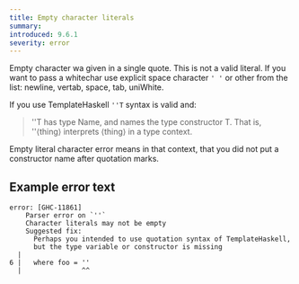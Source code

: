 ```yaml
---
title: Empty character literals
summary: 
introduced: 9.6.1
severity: error
---
```


Empty character wa given in a single quote. This is not a valid literal. If you want to pass a whitechar use explicit space character `' '` or other from the list: newline, vertab, space, tab, uniWhite.

If you use TemplateHaskell `''T` syntax is valid and:
> ''T has type Name, and names the type constructor T. That is, ''⟨thing⟩ interprets ⟨thing⟩ in a type context.

Empty literal character error means in that context, that you did not put a constructor name after quotation marks.

## Example error text

```
error: [GHC-11861]
    Parser error on `''`
    Character literals may not be empty
    Suggested fix:
      Perhaps you intended to use quotation syntax of TemplateHaskell,
      but the type variable or constructor is missing
  |
6 |   where foo = ''
  |               ^^
  ```

